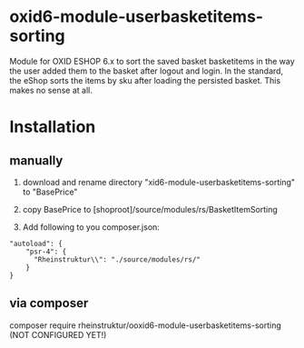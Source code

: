 # oxid6-module-userbasketitems-sorting

Module for OXID ESHOP 6.x to sort the saved basket basketitems in the way the user added them to the basket after logout and login.
In the standard, the eShop sorts the items by sku after loading the persisted basket. This makes no sense at all.

# Installation

## manually

1. download and rename directory "xid6-module-userbasketitems-sorting" to "BasePrice"

2. copy BasePrice to [shoproot]/source/modules/rs/BasketItemSorting

3. Add following to you composer.json:
```
"autoload": {
    "psr-4": {
      "Rheinstruktur\\": "./source/modules/rs/"
    }
}
```

## via composer

composer require rheinstruktur/ooxid6-module-userbasketitems-sorting (NOT CONFIGURED YET!)